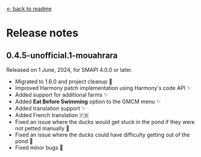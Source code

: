 ﻿[← back to readme](../README.md)

# Release notes

## 0.4.5-unofficial.1-mouahrara
Released on 1 June, 2024, for SMAPI 4.0.0 or later.
* Migrated to 1.6.0 and project cleanup 🚀
* Improved Harmony patch implementation using Harmony's code API ✨
* Added support for additional farms ✨
* Added **Eat Before Swimming** option to the GMCM menu ✨
* Added translation support ✨
* Added French translation 🇫🇷
* Fixed an issue where the ducks would get stuck in the pond if they were not petted manually 🔧
* Fixed an issue where the ducks could have difficulty getting out of the pond 🔧
* Fixed minor bugs 🔧
